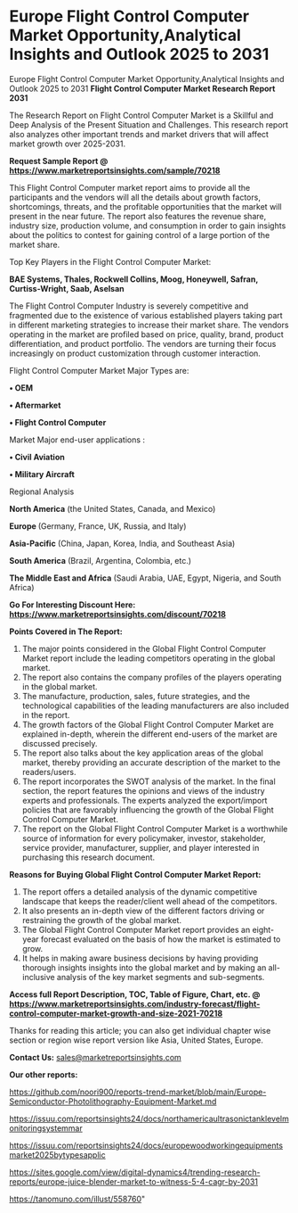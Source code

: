 # Europe Flight Control Computer Market Opportunity,Analytical Insights and Outlook 2025 to 2031
 Europe Flight Control Computer Market Opportunity,Analytical Insights and Outlook 2025 to 2031
<strong>Flight Control Computer Market Research Report 2031</strong>

The Research Report on Flight Control Computer Market is a Skillful and Deep Analysis of the Present Situation and Challenges. This research report also analyzes other important trends and market drivers that will affect market growth over 2025-2031.

<strong>Request Sample Report @ <a href=https://www.marketreportsinsights.com/sample/70218>https://www.marketreportsinsights.com/sample/70218</a></strong>

This Flight Control Computer market report aims to provide all the participants and the vendors will all the details about growth factors, shortcomings, threats, and the profitable opportunities that the market will present in the near future. The report also features the revenue share, industry size, production volume, and consumption in order to gain insights about the politics to contest for gaining control of a large portion of the market share.

Top Key Players in the Flight Control Computer Market:

<strong>BAE Systems, Thales, Rockwell Collins, Moog, Honeywell, Safran, Curtiss-Wright, Saab, Aselsan</strong>

The Flight Control Computer Industry is severely competitive and fragmented due to the existence of various established players taking part in different marketing strategies to increase their market share. The vendors operating in the market are profiled based on price, quality, brand, product differentiation, and product portfolio. The vendors are turning their focus increasingly on product customization through customer interaction.

Flight Control Computer Market Major Types are:

<strong>• OEM

• Aftermarket

• Flight Control Computer</strong>

Market Major end-user applications :

<strong>• Civil Aviation

• Military Aircraft</strong>

Regional Analysis

</u><strong><b>North America</b></strong> (the United States, Canada, and Mexico)

<strong><b>Europe </b></strong>(Germany, France, UK, Russia, and Italy)

<strong><b>Asia-Pacific</b></strong> (China, Japan, Korea, India, and Southeast Asia)

<strong><b>South America</b></strong> (Brazil, Argentina, Colombia, etc.)

<strong><b>The Middle East and Africa</b></strong> (Saudi Arabia, UAE, Egypt, Nigeria, and South Africa)

<strong>Go For Interesting Discount Here: <a href=https://www.marketreportsinsights.com/discount/70218>https://www.marketreportsinsights.com/discount/70218</a></strong>

<strong>Points Covered in The Report:</strong>
<ol>
  <li>The major points considered in the Global Flight Control Computer Market report include the leading competitors operating in the global market.</li>
  <li>The report also contains the company profiles of the players operating in the global market.</li>
  <li>The manufacture, production, sales, future strategies, and the technological capabilities of the leading manufacturers are also included in the report.</li>
  <li>The growth factors of the Global Flight Control Computer Market are explained in-depth, wherein the different end-users of the market are discussed precisely.</li>
  <li>The report also talks about the key application areas of the global market, thereby providing an accurate description of the market to the readers/users.</li>
  <li>The report incorporates the SWOT analysis of the market. In the final section, the report features the opinions and views of the industry experts and professionals. The experts analyzed the export/import policies that are favorably influencing the growth of the Global Flight Control Computer Market.</li>
  <li>The report on the Global Flight Control Computer Market is a worthwhile source of information for every policymaker, investor, stakeholder, service provider, manufacturer, supplier, and player interested in purchasing this research document.</li>
</ol>
<strong>Reasons for Buying Global Flight Control Computer Market Report:</strong>

<ol>
  <li>The report offers a detailed analysis of the dynamic competitive landscape that keeps the reader/client well ahead of the competitors.</li>
  <li>It also presents an in-depth view of the different factors driving or restraining the growth of the global market.</li>
  <li>The Global Flight Control Computer Market report provides an eight-year forecast evaluated on the basis of how the market is estimated to grow.</li>
  <li>It helps in making aware business decisions by having providing thorough insights insights into the global market and by making an all-inclusive analysis of the key market segments and sub-segments.</li>
</ol>
<strong>Access full Report Description, TOC, Table of Figure, Chart, etc. @ <a href=https://www.marketreportsinsights.com/industry-forecast/flight-control-computer-market-growth-and-size-2021-70218>https://www.marketreportsinsights.com/industry-forecast/flight-control-computer-market-growth-and-size-2021-70218</a></strong>


Thanks for reading this article; you can also get individual chapter wise section or region wise report version like Asia, United States, Europe.

<strong>Contact Us:</strong>
sales@marketreportsinsights.com

<strong>Our other reports:</strong>

<a href=https://github.com/noori900/reports-trend-market/blob/main/Europe-Semiconductor-Photolithography-Equipment-Market.md>https://github.com/noori900/reports-trend-market/blob/main/Europe-Semiconductor-Photolithography-Equipment-Market.md</a>

<a href=https://issuu.com/reportsinsights24/docs/northamericaultrasonictanklevelmonitoringsystemmar>https://issuu.com/reportsinsights24/docs/northamericaultrasonictanklevelmonitoringsystemmar</a>

<a href=https://issuu.com/reportsinsights24/docs/europewoodworkingequipmentsmarket2025bytypesapplic>https://issuu.com/reportsinsights24/docs/europewoodworkingequipmentsmarket2025bytypesapplic</a>

<a href=https://sites.google.com/view/digital-dynamics4/trending-research-reports/europe-juice-blender-market-to-witness-5-4-cagr-by-2031>https://sites.google.com/view/digital-dynamics4/trending-research-reports/europe-juice-blender-market-to-witness-5-4-cagr-by-2031</a>

<a href=https://tanomuno.com/illust/558760>https://tanomuno.com/illust/558760</a>"
